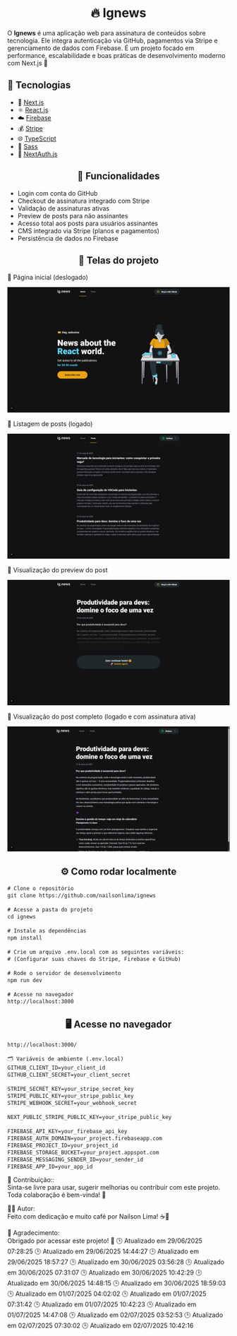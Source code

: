 # <div align="center">🔥 Ignews</div>
<p>O <strong>Ignews</strong> é uma aplicação web para assinatura de conteúdos sobre tecnologia. Ele integra autenticação via GitHub, pagamentos via Stripe e gerenciamento de dados com Firebase. É um projeto focado em performance, escalabilidade e boas práticas de desenvolvimento moderno com Next.js 🚀


## 🚀 Tecnologias

- 🧠 [Next.js](https://nextjs.org/)
- ⚛️ [React.js](https://react.dev/)
- ☁️ [Firebase](https://firebase.google.com/)
- 💰 [Stripe](https://stripe.com/)
- 🌐 [TypeScript](https://www.typescriptlang.org/)
- 💄 [Sass](https://sass-lang.com/)
- 🔗 [NextAuth.js](https://next-auth.js.org/)


## <div align="center">🧠 Funcionalidades</div>
- Login com conta do GitHub
- Checkout de assinatura integrado com Stripe
- Validação de assinaturas ativas
- Preview de posts para não assinantes
- Acesso total aos posts para usuários assinantes
- CMS integrado via Stripe (planos e pagamentos)
- Persistência de dados no Firebase

## <div align="center">📸 Telas do projeto</div>
<p>🔸 Página inicial (deslogado)</p> <img src="./assets/paginahomedeslogada.png" alt="Página Home Deslogado"/> <p>🔸 Listagem de posts (logado)</p> <img src="./assets/postslogado.png" alt="Posts com usuário logado"/> <p>🔸 Visualização do preview do post</p> <img src="./assets/postpreview.png" alt="Post Preview"/> <p>🔸 Visualização do post completo (logado e com assinatura ativa)</p> <img src="./assets/postlogado.png" alt="Post completo logado"/>


## <div align="center">⚙️ Como rodar localmente</div>

````
# Clone o repositório
git clone https://github.com/nailsonlima/ignews

# Acesse a pasta do projeto
cd ignews

# Instale as dependências
npm install

# Crie um arquivo .env.local com as seguintes variáveis:
# (Configurar suas chaves do Stripe, Firebase e GitHub)

# Rode o servidor de desenvolvimento
npm run dev

# Acesse no navegador
http://localhost:3000

````

## <div align="center">🖥️ Acesse no navegador</div>
```
http://localhost:3000/

🗂️ Variáveis de ambiente (.env.local)
GITHUB_CLIENT_ID=your_client_id
GITHUB_CLIENT_SECRET=your_client_secret

STRIPE_SECRET_KEY=your_stripe_secret_key
STRIPE_PUBLIC_KEY=your_stripe_public_key
STRIPE_WEBHOOK_SECRET=your_webhook_secret

NEXT_PUBLIC_STRIPE_PUBLIC_KEY=your_stripe_public_key

FIREBASE_API_KEY=your_firebase_api_key
FIREBASE_AUTH_DOMAIN=your_project.firebaseapp.com
FIREBASE_PROJECT_ID=your_project_id
FIREBASE_STORAGE_BUCKET=your_project.appspot.com
FIREBASE_MESSAGING_SENDER_ID=your_sender_id
FIREBASE_APP_ID=your_app_id
```

🤝 Contribuição::  
Sinta-se livre para usar, sugerir melhorias ou contribuir com este projeto. Toda colaboração é bem-vinda! 🚀

👨‍💻 Autor:  
Feito com dedicação e muito café por Nailson Lima! ☕🚀

🎯 Agradecimento:  
Obrigado por acessar este projeto! 💜
🕒 Atualizado em 29/06/2025 07:28:25
🕒 Atualizado em 29/06/2025 14:44:27
🕒 Atualizado em 29/06/2025 18:57:27
🕒 Atualizado em 30/06/2025 03:56:28
🕒 Atualizado em 30/06/2025 07:31:07
🕒 Atualizado em 30/06/2025 10:42:29
🕒 Atualizado em 30/06/2025 14:48:15
🕒 Atualizado em 30/06/2025 18:59:03
🕒 Atualizado em 01/07/2025 04:02:02
🕒 Atualizado em 01/07/2025 07:31:42
🕒 Atualizado em 01/07/2025 10:42:23
🕒 Atualizado em 01/07/2025 14:47:08
🕒 Atualizado em 02/07/2025 03:52:53
🕒 Atualizado em 02/07/2025 07:30:02
🕒 Atualizado em 02/07/2025 10:42:16
